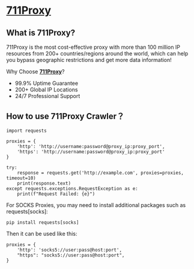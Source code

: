 # [711Proxy](https://www.711proxy.com/?utm_t=1&utm_i=441)
## What is 711Proxy?
711Proxy is the most cost-effective proxy with more than 100 million IP resources from 200+ countries/regions around the world, which can help you bypass geographic restrictions and get more data information!

Why Choose **[711Proxy](https://www.711proxy.com/?utm_t=1&utm_i=441)**?  
* 99.9% Uptime Guarantee  
* 200+ Global IP Locations  
* 24/7 Professional Support  

## How to use 711Proxy Crawler？
```
import requests

proxies = {
    'http': 'http://username:password@proxy_ip:proxy_port',
    'https': 'http://username:password@proxy_ip:proxy_port'
}

try:
    response = requests.get('http://example.com', proxies=proxies, timeout=10)
    print(response.text)
except requests.exceptions.RequestException as e:
    print(f"Request Failed: {e}")
```
For SOCKS Proxies, you may need to install additional packages such as requests[socks]:
```
pip install requests[socks]
```
Then it can be used like this:
```
proxies = {
    'http': 'socks5://user:pass@host:port',
    "https": "socks5://user:pass@host:port",
}
```
